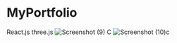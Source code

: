 # MyPortfolio
React.js three.js 
![Screenshot (9) C](https://github.com/TerranceFinleyZ/MyPortfolio/assets/112042894/420389ca-3fcf-4266-bd11-e665e9c45866)
![Screenshot (10)c](https://github.com/TerranceFinleyZ/MyPortfolio/assets/112042894/1b837b99-3258-446d-b0dd-8cfa2d20bbdb)
